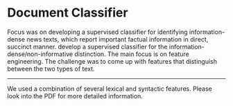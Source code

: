 Document Classifier
===================

Focus was on developing a supervised classifier for identifying information-dense news texts, which report important factual information in direct, succinct manner. develop a supervised classifier for the information-dense/non-informative distinction. The main focus is on feature engineering. The challenge was to come up with features that distinguish between the
two types of text.

-------------------

We used a combination of several lexical and syntactic features. Please look into the PDF for more detailed information.
